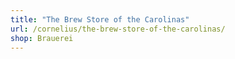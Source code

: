 ```yaml
---
title: "The Brew Store of the Carolinas"
url: /cornelius/the-brew-store-of-the-carolinas/
shop: Brauerei
---
```

